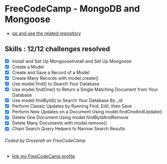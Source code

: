 # FreeCodeCamp - MongoDB and Mongoose

- [go and see the related repository](https://github.com/Drozerah/)

## Skills : 12/12 challenges resolved

- [x] Install and Set Up MongooseInstall and Set Up Mongoose
- [x] Create a Model
- [x] Create and Save a Record of a Model
- [x] Create Many Records with model.create()
- [x] Use model.find() to Search Your Database
- [x] Use model.findOne() to Return a Single Matching Document from Your Database
- [x] Use model.findById() to Search Your Database By _id
- [x] Perform Classic Updates by Running Find, Edit, then Save
- [x] Perform New Updates on a Document Using model.findOneAndUpdate()
- [x] Delete One Document Using model.findByIdAndRemove
- [x] Delete Many Documents with model.remove()
- [x] Chain Search Query Helpers to Narrow Search Results

###### Coded by Drozerah on FreeCodeCamp

* [link my FreeCodeCamp profile](https://www.freecodecamp.org/drozerah)
